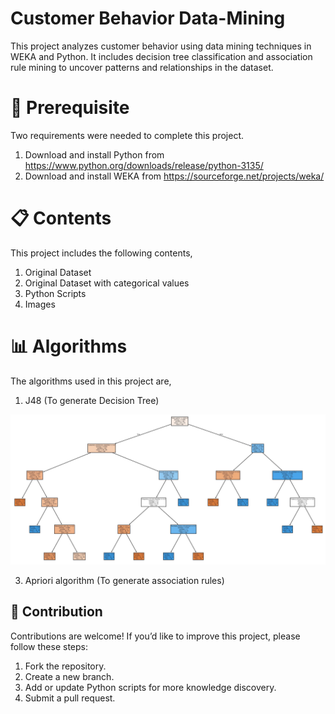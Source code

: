 # Customer Behavior Data-Mining

This project analyzes customer behavior using data mining techniques in WEKA and Python. It includes decision tree classification and association rule mining to uncover patterns and relationships in the dataset.

# 🔧 Prerequisite
Two requirements were needed to complete this project. 
  1. Download and install Python from https://www.python.org/downloads/release/python-3135/
  2. Download and install WEKA from https://sourceforge.net/projects/weka/

# 📋 Contents
This project includes the following contents,
  1. Original Dataset
  2. Original Dataset with categorical values
  3. Python Scripts
  4. Images 

# 📊 Algorithms
The algorithms used in this project are,
  1. J48 (To generate Decision Tree)

  <div align="center">
  <img src="Images/Decision Tree (Python).jpg" alt="DT" width="1000"/>
  </div>
     
  3. Apriori algorithm (To generate association rules)

## 🤝 Contribution
Contributions are welcome! If you’d like to improve this project, please follow these steps:

1. Fork the repository.
2. Create a new branch.
3. Add or update Python scripts for more knowledge discovery.
4. Submit a pull request.

